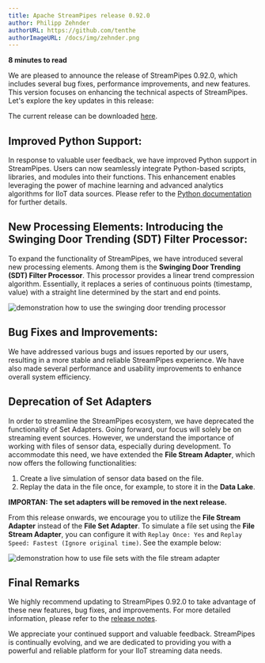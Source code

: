 ```yaml
---
title: Apache StreamPipes release 0.92.0
author: Philipp Zehnder
authorURL: https://github.com/tenthe
authorImageURL: /docs/img/zehnder.png
---
```

**<div style="float: left; padding-right: 40px;">8 minutes to read</div>**
<br>

We are pleased to announce the release of StreamPipes 0.92.0, which includes several bug fixes, performance improvements, and new features. 
This version focuses on enhancing the technical aspects of StreamPipes. 
Let's explore the key updates in this release:

<!--truncate-->

The current release can be downloaded <a href="https://streampipes.apache.org/download.html">here</a>.

## Improved Python Support:
In response to valuable user feedback, we have improved Python support in StreamPipes.
Users can now seamlessly integrate Python-based scripts, libraries, and modules into their functions. 
This enhancement enables leveraging the power of machine learning and advanced analytics algorithms for IIoT data sources. 
Please refer to the [Python documentation](https://streampipes.apache.org/docs/docs/python/latest/) for further details.


## New Processing Elements: Introducing the Swinging Door Trending (SDT) Filter Processor:
To expand the functionality of StreamPipes, we have introduced several new processing elements.
Among them is the **Swinging Door Trending (SDT) Filter Processor**.
This processor provides a linear trend compression algorithm. 
Essentially, it replaces a series of continuous points (timestamp, value) with a straight line determined by the start and end points.

<img src="/docs/blog/assets/2023-06-16/swinging_door_trending.gif" alt="demonstration how to use the swinging door trending processor">

## Bug Fixes and Improvements:
We have addressed various bugs and issues reported by our users, resulting in a more stable and reliable StreamPipes experience.
We have also made several performance and usability improvements to enhance overall system efficiency.

## Deprecation of Set Adapters

In order to streamline the StreamPipes ecosystem, we have deprecated the functionality of Set Adapters. 
Going forward, our focus will solely be on streaming event sources. 
However, we understand the importance of working with files of sensor data, especially during development. 
To accommodate this need, we have extended the **File Stream Adapter**, which now offers the following functionalities:
1. Create a live simulation of sensor data based on the file.
2. Replay the data in the file once, for example, to store it in the **Data Lake**.

**IMPORTAN: The set adapters will be removed in the next release.**

From this release onwards, we encourage you to utilize the **File Stream Adapter** instead of the **File Set Adapter**.
To simulate a file set using the **File Stream Adapter**, you can configure it with `Replay Once: Yes` and `Replay Speed: Fastest (Ignore original time)`.
See the example below:

<img src="/docs/blog/assets/2023-06-16/file_stream_set.gif" alt="demonstration how to use file sets with the file stream adapter">

## Final Remarks
We highly recommend updating to StreamPipes 0.92.0 to take advantage of these new features, bug fixes, and improvements. 
For more detailed information, please refer to the [release notes](https://github.com/apache/incubator-streampipes/blob/release/0.92.0/RELEASE_NOTES.md#0920).

We appreciate your continued support and valuable feedback. 
StreamPipes is continually evolving, and we are dedicated to providing you with a powerful and reliable platform for your IIoT streaming data needs.
